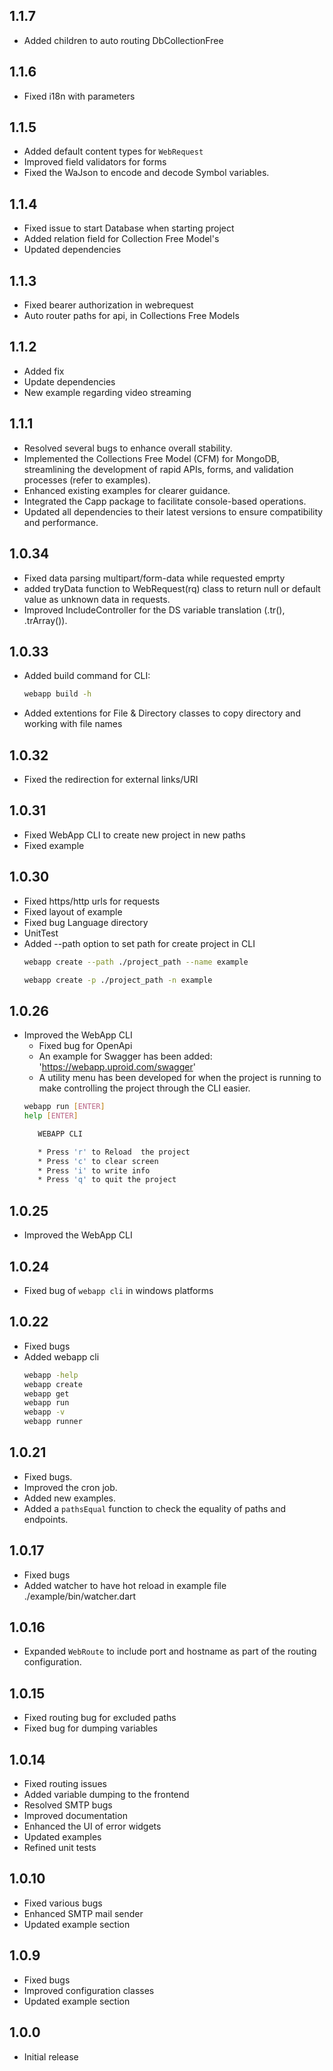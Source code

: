 ## 1.1.7
- Added children to auto routing DbCollectionFree

## 1.1.6
- Fixed i18n with parameters

## 1.1.5
- Added default content types for `WebRequest`
- Improved field validators for forms
- Fixed the WaJson to encode and decode Symbol variables.

## 1.1.4
- Fixed issue to start Database when starting project
- Added relation field for Collection Free Model's
- Updated dependencies

## 1.1.3
- Fixed bearer authorization in webrequest
- Auto router paths for api, in Collections Free Models

## 1.1.2
- Added fix
- Update dependencies
- New example regarding video streaming

## 1.1.1
- Resolved several bugs to enhance overall stability.
- Implemented the Collections Free Model (CFM) for MongoDB, streamlining the development of rapid APIs, forms, and validation processes (refer to examples).
- Enhanced existing examples for clearer guidance.
- Integrated the Capp package to facilitate console-based operations.
- Updated all dependencies to their latest versions to ensure compatibility and performance.

## 1.0.34
- Fixed data parsing multipart/form-data while requested emprty
- added tryData function to WebRequest(rq) class to return null or default value as unknown data in requests.
- Improved IncludeController for the DS variable translation (.tr(), .trArray()).

## 1.0.33
- Added build command for CLI:
    ```bash
    webapp build -h
    ```
- Added extentions for File & Directory classes to copy directory and working with file names

## 1.0.32
- Fixed the redirection for external links/URI

## 1.0.31
- Fixed WebApp CLI to create new project in new paths
- Fixed example

## 1.0.30
- Fixed https/http urls for requests
- Fixed layout of example
- Fixed bug Language directory
- UnitTest
- Added --path option to set path for create project in CLI
    ```bash
    webapp create --path ./project_path --name example
    ```
    ```bash
    webapp create -p ./project_path -n example
    ```

## 1.0.26
- Improved the WebApp CLI
    - Fixed bug for OpenApi
    - An example for Swagger has been added: 'https://webapp.uproid.com/swagger'
    - A utility menu has been developed for when the project is running to make controlling the project through the CLI easier.
    ```bash
    webapp run [ENTER]
    help [ENTER]
    
       WEBAPP CLI

       * Press 'r' to Reload  the project                
       * Press 'c' to clear screen                       
       * Press 'i' to write info                         
       * Press 'q' to quit the project                   
    ```

## 1.0.25
- Improved the WebApp CLI

## 1.0.24
- Fixed bug of `webapp cli` in windows platforms

## 1.0.22
- Fixed bugs
- Added webapp cli 
    ```bash
    webapp -help
    webapp create
    webapp get
    webapp run
    webapp -v
    webapp runner
    ```

## 1.0.21

- Fixed bugs.
- Improved the cron job.
- Added new examples.
- Added a `pathsEqual` function to check the equality of paths and endpoints. 

## 1.0.17

- Fixed bugs
- Added watcher to have hot reload in example file ./example/bin/watcher.dart

## 1.0.16

- Expanded `WebRoute` to include port and hostname as part of the routing configuration.

## 1.0.15

- Fixed routing bug for excluded paths
- Fixed bug for dumping variables

## 1.0.14

- Fixed routing issues
- Added variable dumping to the frontend
- Resolved SMTP bugs
- Improved documentation
- Enhanced the UI of error widgets
- Updated examples
- Refined unit tests

## 1.0.10

- Fixed various bugs
- Enhanced SMTP mail sender
- Updated example section

## 1.0.9

- Fixed bugs
- Improved configuration classes
- Updated example section

## 1.0.0

- Initial release